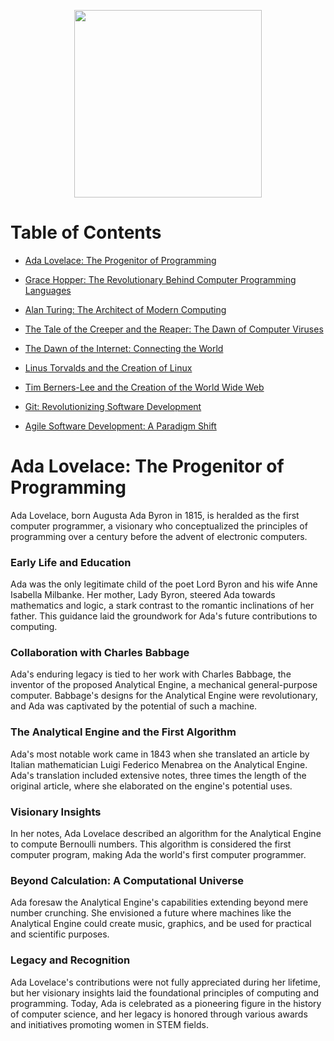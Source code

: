 <p align="center">
<img src="https://github.com/AlexandrosLiaskos/Software_Innovators/assets/128935863/684bfbcd-bce9-411b-9ca5-b2df0e3a1ecf" width=300px>
</p>

# Table of Contents

- [Ada Lovelace: The Progenitor of Programming](#ada-lovelace-the-progenitor-of-programming)
   
- [Grace Hopper: The Revolutionary Behind Computer Programming Languages](#grace-hopper-the-revolutionary-behind-computer-programming-languages)
   
- [Alan Turing: The Architect of Modern Computing](#alan-turing-the-architect-of-modern-computing)
   
- [The Tale of the Creeper and the Reaper: The Dawn of Computer Viruses](#the-tale-of-the-creeper-and-the-reaper-the-dawn-of-computer-viruses)
   
- [The Dawn of the Internet: Connecting the World](#the-dawn-of-the-internet-connecting-the-world)
    
- [Linus Torvalds and the Creation of Linux](#linus-torvalds-and-the-creation-of-linux)
    
- [Tim Berners-Lee and the Creation of the World Wide Web](#tim-berners-lee-and-the-creation-of-the-world-wide-web)
    
- [Git: Revolutionizing Software Development](#git-revolutionizing-software-development)
    
- [Agile Software Development: A Paradigm Shift](#agile-software-development-a-paradigm-shift)

# Ada Lovelace: The Progenitor of Programming

Ada Lovelace, born Augusta Ada Byron in 1815, is heralded as the first computer programmer, a visionary who conceptualized the principles of programming over a century before the advent of electronic computers.

### Early Life and Education

Ada was the only legitimate child of the poet Lord Byron and his wife Anne Isabella Milbanke. Her mother, Lady Byron, steered Ada towards mathematics and logic, a stark contrast to the romantic inclinations of her father. This guidance laid the groundwork for Ada's future contributions to computing.

### Collaboration with Charles Babbage

Ada's enduring legacy is tied to her work with Charles Babbage, the inventor of the proposed Analytical Engine, a mechanical general-purpose computer. Babbage's designs for the Analytical Engine were revolutionary, and Ada was captivated by the potential of such a machine.

### The Analytical Engine and the First Algorithm

Ada's most notable work came in 1843 when she translated an article by Italian mathematician Luigi Federico Menabrea on the Analytical Engine. Ada's translation included extensive notes, three times the length of the original article, where she elaborated on the engine's potential uses.

### Visionary Insights

In her notes, Ada Lovelace described an algorithm for the Analytical Engine to compute Bernoulli numbers. This algorithm is considered the first computer program, making Ada the world's first computer programmer.

### Beyond Calculation: A Computational Universe

Ada foresaw the Analytical Engine's capabilities extending beyond mere number crunching. She envisioned a future where machines like the Analytical Engine could create music, graphics, and be used for practical and scientific purposes.

### Legacy and Recognition

Ada Lovelace's contributions were not fully appreciated during her lifetime, but her visionary insights laid the foundational principles of computing and programming. Today, Ada is celebrated as a pioneering figure in the history of computer science, and her legacy is honored through various awards and initiatives promoting women in STEM fields.
